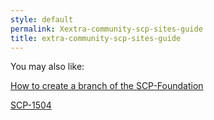 ```yaml
---
style: default
permalink: Xextra-community-scp-sites-guide
title: extra-community-scp-sites-guide
---
```

You may also like:

[How to create a branch of the SCP-Foundation](http://scp-wiki.net/how-to-create-a-branch-of-the-scp-foundation)

[SCP-1504](http://scp-wiki.net/scp-1504)

